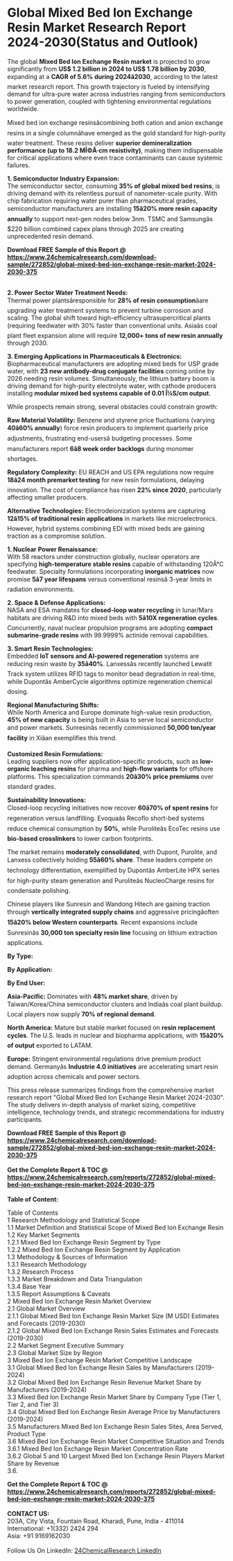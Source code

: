 <h1>Global Mixed Bed Ion Exchange Resin Market Research Report 2024-2030(Status and Outlook)</h1><p>The global <strong>Mixed Bed Ion Exchange Resin market</strong> is projected to grow significantly from <strong>US$ 1.2 billion in 2024 to US$ 1.78 billion by 2030</strong>, expanding at a <strong>CAGR of 5.6% during 2024â2030</strong>, according to the latest market research report. This growth trajectory is fueled by intensifying demand for ultra-pure water across industries ranging from semiconductors to power generation, coupled with tightening environmental regulations worldwide.</p><p>Mixed bed ion exchange resinsâcombining both cation and anion exchange resins in a single columnâhave emerged as the gold standard for high-purity water treatment. These resins deliver <strong>superior demineralization performance (up to 18.2 MÎ©Â·cm resistivity)</strong>, making them indispensable for critical applications where even trace contaminants can cause systemic failures.</p><p><strong>1. Semiconductor Industry Expansion:</strong><br>
The semiconductor sector, consuming <strong>35% of global mixed bed resins</strong>, is driving demand with its relentless pursuit of nanometer-scale purity. With chip fabrication requiring water purer than pharmaceutical grades, semiconductor manufacturers are installing <strong>15â20% more resin capacity annually</strong> to support next-gen nodes below 3nm. TSMC and Samsungâs $220 billion combined capex plans through 2025 are creating unprecedented resin demand.</p><div><b>Download FREE Sample of this Report @ 
            <a href="https://www.24chemicalresearch.com/download-sample/272852/global-mixed-bed-ion-exchange-resin-market-2024-2030-375">
            https://www.24chemicalresearch.com/download-sample/272852/global-mixed-bed-ion-exchange-resin-market-2024-2030-375</a></b></div><br><p><strong>2. Power Sector Water Treatment Needs:</strong><br>
Thermal power plantsâresponsible for <strong>28% of resin consumption</strong>âare upgrading water treatment systems to prevent turbine corrosion and scaling. The global shift toward high-efficiency ultrasupercritical plants (requiring feedwater with 30% faster than conventional units. Asiaâs coal plant fleet expansion alone will require <strong>12,000+ tons of new resin annually</strong> through 2030.</p><p><strong>3. Emerging Applications in Pharmaceuticals &amp; Electronics:</strong><br>
Biopharmaceutical manufacturers are adopting mixed beds for USP grade water, with <strong>23 new antibody-drug conjugate facilities</strong> coming online by 2026 needing resin volumes. Simultaneously, the lithium battery boom is driving demand for high-purity electrolyte water, with cathode producers installing <strong>modular mixed bed systems capable of 0.01 Î¼S/cm output</strong>.</p><p>While prospects remain strong, several obstacles could constrain growth:</p><p><strong>Raw Material Volatility:</strong> Benzene and styrene price fluctuations (varying <strong>40â60% annually</strong>) force resin producers to implement quarterly price adjustments, frustrating end-usersâ budgeting processes. Some manufacturers report <strong>6â8 week order backlogs</strong> during monomer shortages.</p><p><strong>Regulatory Complexity:</strong> EU REACH and US EPA regulations now require <strong>18â24 month premarket testing</strong> for new resin formulations, delaying innovation. The cost of compliance has risen <strong>22% since 2020</strong>, particularly affecting smaller producers.</p><p><strong>Alternative Technologies:</strong> Electrodeionization systems are capturing <strong>12â15% of traditional resin applications</strong> in markets like microelectronics. However, hybrid systems combining EDI with mixed beds are gaining traction as a compromise solution.</p><p><strong>1. Nuclear Power Renaissance:</strong><br>
With 58 reactors under construction globally, nuclear operators are specifying <strong>high-temperature stable resins</strong> capable of withstanding 120Â°C feedwater. Specialty formulations incorporating <strong>inorganic matrices</strong> now promise <strong>5â7 year lifespans</strong> versus conventional resinsâ 3-year limits in radiation environments.</p><p><strong>2. Space &amp; Defense Applications:</strong><br>
NASA and ESA mandates for <strong>closed-loop water recycling</strong> in lunar/Mars habitats are driving R&amp;D into mixed beds with <strong>5â10X regeneration cycles</strong>. Concurrently, naval nuclear propulsion programs are adopting <strong>compact submarine-grade resins</strong> with 99.9999% actinide removal capabilities.</p><p><strong>3. Smart Resin Technologies:</strong><br>
Embedded <strong>IoT sensors and AI-powered regeneration</strong> systems are reducing resin waste by <strong>35â40%</strong>. Lanxessâs recently launched Lewatit Track system utilizes RFID tags to monitor bead degradation in real-time, while Dupontâs AmberCycle algorithms optimize regeneration chemical dosing.</p><p><strong>Regional Manufacturing Shifts:</strong><br>
	While North America and Europe dominate high-value resin production, <strong>45% of new capacity</strong> is being built in Asia to serve local semiconductor and power markets. Sunresinâs recently commissioned <strong>50,000 ton/year facility</strong> in Xiâan exemplifies this trend.</p><p><strong>Customized Resin Formulations:</strong><br>
	Leading suppliers now offer application-specific products, such as <strong>low-organic leaching resins</strong> for pharma and <strong>high-flow variants</strong> for offshore platforms. This specialization commands <strong>20â30% price premiums</strong> over standard grades.</p><p><strong>Sustainability Innovations:</strong><br>
	Closed-loop recycling initiatives now recover <strong>60â70% of spent resins</strong> for regeneration versus landfilling. Evoquaâs Recoflo short-bed systems reduce chemical consumption by <strong>50%</strong>, while Puroliteâs EcoTec resins use <strong>bio-based crosslinkers</strong> to lower carbon footprints.</p><p>The market remains <strong>moderately consolidated</strong>, with Dupont, Purolite, and Lanxess collectively holding <strong>55â60% share</strong>. These leaders compete on technology differentiation, exemplified by Dupontâs AmberLite HPX series for high-purity steam generation and Puroliteâs NucleoCharge resins for condensate polishing.</p><p>Chinese players like Sunresin and Wandong Hitech are gaining traction through <strong>vertically integrated supply chains</strong> and aggressive pricingâoften <strong>15â20% below Western counterparts</strong>. Recent expansions include Sunresinâs <strong>30,000 ton specialty resin line</strong> focusing on lithium extraction applications.</p><p><strong>By Type:</strong></p><p><strong>By Application:</strong></p><p><strong>By End User:</strong></p><p><strong>Asia-Pacific:</strong> Dominates with <strong>48% market share</strong>, driven by Taiwan/Korea/China semiconductor clusters and Indiaâs coal plant buildup. Local players now supply <strong>70% of regional demand</strong>.</p><p><strong>North America:</strong> Mature but stable market focused on <strong>resin replacement cycles</strong>. The U.S. leads in nuclear and biopharma applications, with <strong>15â20% of output</strong> exported to LATAM.</p><p><strong>Europe:</strong> Stringent environmental regulations drive premium product demand. Germanyâs <strong>Industrie 4.0 initiatives</strong> are accelerating smart resin adoption across chemicals and power sectors.</p><p>This press release summarizes findings from the comprehensive market research report "Global Mixed Bed Ion Exchange Resin Market 2024-2030". The study delivers in-depth analysis of market sizing, competitive intelligence, technology trends, and strategic recommendations for industry participants.</p><div><b>Download FREE Sample of this Report @ 
            <a href="https://www.24chemicalresearch.com/download-sample/272852/global-mixed-bed-ion-exchange-resin-market-2024-2030-375">
            https://www.24chemicalresearch.com/download-sample/272852/global-mixed-bed-ion-exchange-resin-market-2024-2030-375</a></b></div><br><div><b>Get the Complete Report & TOC @ 
            <a href="https://www.24chemicalresearch.com/reports/272852/global-mixed-bed-ion-exchange-resin-market-2024-2030-375">
            https://www.24chemicalresearch.com/reports/272852/global-mixed-bed-ion-exchange-resin-market-2024-2030-375</a></b></div><br>
            <b>Table of Content:</b><p>Table of Contents<br />
1 Research Methodology and Statistical Scope<br />
1.1 Market Definition and Statistical Scope of Mixed Bed Ion Exchange Resin<br />
1.2 Key Market Segments<br />
1.2.1 Mixed Bed Ion Exchange Resin Segment by Type<br />
1.2.2 Mixed Bed Ion Exchange Resin Segment by Application<br />
1.3 Methodology & Sources of Information<br />
1.3.1 Research Methodology<br />
1.3.2 Research Process<br />
1.3.3 Market Breakdown and Data Triangulation<br />
1.3.4 Base Year<br />
1.3.5 Report Assumptions & Caveats<br />
2 Mixed Bed Ion Exchange Resin Market Overview<br />
2.1 Global Market Overview<br />
2.1.1 Global Mixed Bed Ion Exchange Resin Market Size (M USD) Estimates and Forecasts (2019-2030)<br />
2.1.2 Global Mixed Bed Ion Exchange Resin Sales Estimates and Forecasts (2019-2030)<br />
2.2 Market Segment Executive Summary<br />
2.3 Global Market Size by Region<br />
3 Mixed Bed Ion Exchange Resin Market Competitive Landscape<br />
3.1 Global Mixed Bed Ion Exchange Resin Sales by Manufacturers (2019-2024)<br />
3.2 Global Mixed Bed Ion Exchange Resin Revenue Market Share by Manufacturers (2019-2024)<br />
3.3 Mixed Bed Ion Exchange Resin Market Share by Company Type (Tier 1, Tier 2, and Tier 3)<br />
3.4 Global Mixed Bed Ion Exchange Resin Average Price by Manufacturers (2019-2024)<br />
3.5 Manufacturers Mixed Bed Ion Exchange Resin Sales Sites, Area Served, Product Type<br />
3.6 Mixed Bed Ion Exchange Resin Market Competitive Situation and Trends<br />
3.6.1 Mixed Bed Ion Exchange Resin Market Concentration Rate<br />
3.6.2 Global 5 and 10 Largest Mixed Bed Ion Exchange Resin Players Market Share by Revenue<br />
3.6.</p><div><b>Get the Complete Report & TOC @ 
            <a href="https://www.24chemicalresearch.com/reports/272852/global-mixed-bed-ion-exchange-resin-market-2024-2030-375">
            https://www.24chemicalresearch.com/reports/272852/global-mixed-bed-ion-exchange-resin-market-2024-2030-375</a></b></div><br><b>CONTACT US:</b><br>
            203A, City Vista, Fountain Road, Kharadi, Pune, India - 411014<br>
            International: +1(332) 2424 294<br>
            Asia: +91 9169162030 <br><br>
            Follow Us On LinkedIn: <a href="https://www.linkedin.com/company/24chemicalresearch/">24ChemicalResearch LinkedIn</a>